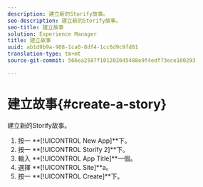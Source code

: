 ```yaml
---
description: 建立新的Storify故事。
seo-description: 建立新的Storify故事。
seo-title: 建立故事
solution: Experience Manager
title: 建立故事
uuid: ab1d9b9a-908-1ca0-8df4-1cc6d9c9fd81
translation-type: tm+mt
source-git-commit: 566ea2587f101202045488e9f4edf73ece100293

---
```



# 建立故事{#create-a-story}

建立新的Storify故事。

1. 按一 **[!UICONTROL New App]**下。
1. 按一 **[!UICONTROL Storify 2]**下。
1. 輸入 **[!UICONTROL App Title]**一個。
1. 選擇 **[!UICONTROL Site]**a。
1. 按一 **[!UICONTROL Create]**下。
